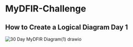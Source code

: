 # MyDFIR-Challenge

## How to Create a Logical Diagram Day 1

![30 Day MyDFIR Diagram(1) drawio](https://github.com/user-attachments/assets/874060e5-713e-44ff-aec1-f41808f1b8d8)
